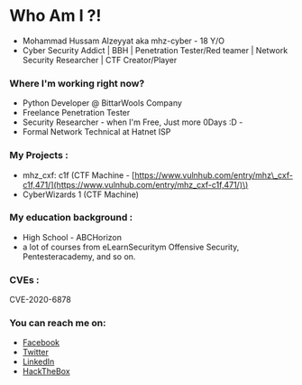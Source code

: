 # Who Am I ?!

* Mohammad Hussam Alzeyyat aka mhz-cyber - 18 Y/O
* Cyber Security Addict \| BBH \| Penetration Tester/Red teamer \| Network Security Researcher \| CTF Creator/Player



### Where I'm working right now?

* Python Developer @ BittarWools Company
* Freelance Penetration Tester
* Security Researcher - when I'm Free, Just more 0Days :D -
* Formal Network Technical at Hatnet ISP



### My Projects :

* mhz\_cxf: c1f \(CTF Machine - [https://www.vulnhub.com/entry/mhz\_cxf-c1f,471/](https://www.vulnhub.com/entry/mhz_cxf-c1f,471/)\)
* CyberWizards 1 \(CTF Machine\)



### My education background :

* High School - ABCHorizon
* a lot of courses from eLearnSecuritym Offensive Security, Pentesteracademy, and so on.

### CVEs :

CVE-2020-6878  


### You can reach me on:

* [Facebook](https://www.facebook.com/just.back.00/)
* [Twitter](https://twitter.com/mhz_cyber)
* [LinkedIn](https://www.linkedin.com/in/mohammad-hussam-alzeyyat-19a415196/)
* [HackTheBox](https://www.hackthebox.eu/home/users/profile/115709)



